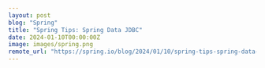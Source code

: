 ```yaml
---
layout: post
blog: "Spring"
title: "Spring Tips: Spring Data JDBC"
date: 2024-01-10T00:00:00Z
image: images/spring.png
remote_url: "https://spring.io/blog/2024/01/10/spring-tips-spring-data-jdbc"
---
```

